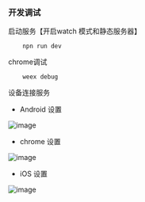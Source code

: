 ### 开发调试

启动服务【开启watch 模式和静态服务器】

```
	npn run dev
```

chrome调试

```
	weex debug
```

设备连接服务

 - Android 设置
 
 ![image](https://github.com/weexext/ucar-weex-core/blob/master/wiki/Capturing/debug_setting.jpeg)
 - chrome 设置

 ![image](https://github.com/weexext/ucar-weex-core/blob/master/wiki/Capturing/chome_setting.jpeg)
 - iOS 设置
 
![image](https:....debug_setting.jpeg)
